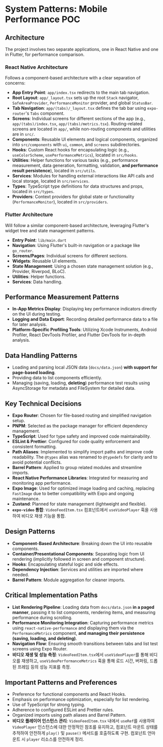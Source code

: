 # System Patterns: Mobile Performance POC

## Architecture

The project involves two separate applications, one in React Native and one in Flutter, for performance comparison.

### React Native Architecture

Follows a component-based architecture with a clear separation of concerns:

- **App Entry Point**: `app/index.tsx` redirects to the main tab navigation.
- **Root Layout**: `app/_layout.tsx` sets up the root `Stack` navigator, `SafeAreaProvider`, `PerformanceMonitor` provider, and global `StatusBar`.
- **Tab Navigation**: `app/(tabs)/_layout.tsx` defines the tab bar using `expo-router`'s `Tabs` component.
- **Screens**: Individual screens for different sections of the app (e.g., `app/(tabs)/index.tsx`, `app/(tabs)/metrics.tsx`). Routing-related screens are located in `app/`, while non-routing components and utilities are in `src/`.
- **Components**: Reusable UI elements and logical components, organized into `src/components` with `ui`, `common`, and `screens` subdirectories.
- **Hooks**: Custom React hooks for encapsulating logic (e.g., `useColorScheme`, `usePerformanceMetrics`), located in `src/hooks`.
- **Utilities**: Helper functions for various tasks (e.g., performance measurement, data generation, formatting, validation, **and performance result persistence**), located in `src/utils`.
- **Services**: Modules for handling external interactions like API calls and local storage, located in `src/services`.
- **Types**: TypeScript type definitions for data structures and props, located in `src/types`.
- **Providers**: Context providers for global state or functionality (`PerformanceMonitor`), located in `src/providers`.

### Flutter Architecture

Will follow a similar component-based architecture, leveraging Flutter's widget tree and state management patterns.

- **Entry Point**: `lib/main.dart`
- **Navigation**: Using Flutter's built-in navigation or a package like `go_router`.
- **Screens/Pages**: Individual screens for different sections.
- **Widgets**: Reusable UI elements.
- **State Management**: Using a chosen state management solution (e.g., Provider, Riverpod, BLoC).
- **Utilities**: Helper functions.
- **Services**: Data handling.

## Performance Measurement Patterns

- **In-App Metrics Display**: Displaying key performance indicators directly on the UI during testing.
- **Logging and Data Export**: Recording detailed performance data to a file for later analysis.
- **Platform-Specific Profiling Tools**: Utilizing Xcode Instruments, Android Profiler, React DevTools Profiler, and Flutter DevTools for in-depth analysis.

## Data Handling Patterns

- Loading and parsing local JSON data (`docs/data.json`) **with support for page-based loading**.
- Providing data to list components efficiently.
- Managing (saving, loading, **deleting**) performance test results using AsyncStorage for metadata and FileSystem for detailed data.

## Key Technical Decisions

- **Expo Router**: Chosen for file-based routing and simplified navigation setup.
- **PNPM**: Selected as the package manager for efficient dependency management.
- **TypeScript**: Used for type safety and improved code maintainability.
- **ESLint & Prettier**: Configured for code quality enforcement and consistent formatting.
- **Path Aliases**: Implemented to simplify import paths and improve code readability. The `@types` alias was renamed to `@typedefs` for clarity and to avoid potential conflicts.
- **Barrel Pattern**: Applied to group related modules and streamline imports.
- **React Native Performance Libraries**: Integrated for measuring and monitoring app performance.
- **Expo Image**: Used for optimized image loading and caching, replacing `FastImage` due to better compatibility with Expo and ongoing maintenance.
- **Zustand**: Planned for state management (lightweight and flexible).
- **`expo-video` 통합**: `VideoFeedItem.tsx` 컴포넌트에서 `useVideoPlayer` 훅을 사용하여 비디오 재생 기능을 통합.

## Design Patterns

- **Component-Based Architecture**: Breaking down the UI into reusable components.
- **Container/Presentational Components**: Separating logic from UI rendering (implicitly followed in screen and component structure).
- **Hooks**: Encapsulating stateful logic and side effects.
- **Dependency Injection**: Services and utilities are imported where needed.
- **Barrel Pattern**: Module aggregation for cleaner imports.

## Critical Implementation Paths

- **List Rendering Pipeline**: Loading data from `docs/data.json` **in a paged manner**, passing it to list components, rendering items, and measuring performance during scrolling.
- **Performance Monitoring Integration**: Capturing performance metrics using `react-native-performance` and displaying them via the `PerformanceMetrics` component, **and managing their persistence (saving, loading, and deleting)**.
- **Navigation Flow**: Ensuring smooth transitions between tabs and list test screens using Expo Router.
- **비디오 재생 및 성능 측정**: `VideoFeedItem.tsx`에서 `useVideoPlayer`를 통해 비디오를 재생하고, `useVideoPerformanceMetrics` 훅을 통해 로드 시간, 버퍼링, 드롭된 프레임 등의 성능 지표를 측정.

## Important Patterns and Preferences

- Preference for functional components and React Hooks.
- Emphasis on performance optimization, especially for list rendering.
- Use of TypeScript for strong typing.
- Adherence to configured ESLint and Prettier rules.
- Organized imports using path aliases and Barrel Pattern.
- **비디오 플레이어 인스턴스 관리**: `VideoFeedItem.tsx` 내에서 `useRef`를 사용하여 `VideoPlayer` 인스턴스에 대한 안정적인 참조를 유지하고, 컴포넌트 마운트 상태를 추적하여 안전하게 `play()` 및 `pause()` 메서드를 호출하도록 구현. 컴포넌트 언마운트 시 `player` 리소스를 안전하게 정리.
